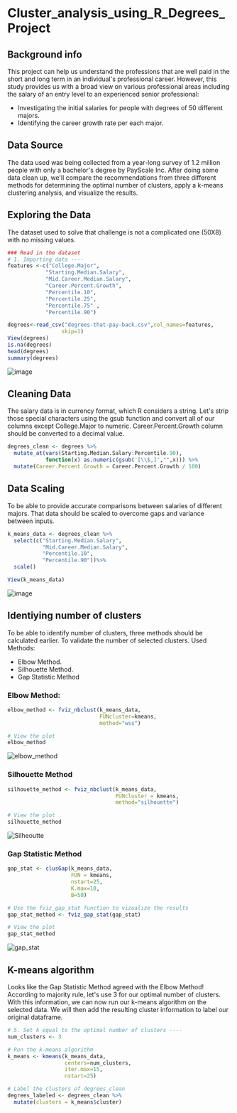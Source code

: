 
# Cluster_analysis_using_R_Degrees_Project

## Background info
This project can help us understand the professions that are well paid in the short and long term in an individual's professional career. However, this study provides us with a broad view on various professional areas including the salary of an entry level to an experienced senior professional:
 - Investigating the initial salaries for people with   degrees of 50  different majors. 
 - Identifying the career growth rate per each major.

## Data Source
The data used was being collected from a year-long survey of 1.2 million people with only a bachelor's degree by PayScale Inc. After doing some data clean up, we'll compare the recommendations from three different methods for determining the optimal number of clusters, apply a k-means clustering analysis, and visualize the results.



## Exploring the Data 
The dataset used to solve that challenge is not a complicated one (50X8) with no missing values. 

 ```R
### Read in the dataset
# 1. Importing data ----
features <-c("College.Major",
             "Starting.Median.Salary",
             "Mid.Career.Median.Salary",
             "Career.Percent.Growth",
             "Percentile.10",
             "Percentile.25",
             "Percentile.75" ,
             "Percentile.90")

degrees<-read_csv("degrees-that-pay-back.csv",col_names=features,
                  skip=1)
View(degrees)
is.na(degrees)
head(degrees)
summary(degrees)
 ```
![image](https://user-images.githubusercontent.com/49054741/150647785-00b43d64-c687-4498-9553-ba4959531bae.png)


## Cleaning Data
The salary data is in currency format, which R considers a string. Let's strip those special characters using the gsub function and convert all of our columns except College.Major to numeric. Career.Percent.Growth column should be converted to a decimal value.

```R
degrees_clean <- degrees %>% 
  mutate_at(vars(Starting.Median.Salary:Percentile.90),
            function(x) as.numeric(gsub('[\\$,]',"",x))) %>%
  mutate(Career.Percent.Growth = Career.Percent.Growth / 100)
```

## Data Scaling
To be able to provide accurate comparisons between salaries of different majors. That data should be scaled to overcome gaps and variance between inputs.

```R
k_means_data <- degrees_clean %>%
  select(c("Starting.Median.Salary",
           "Mid.Career.Median.Salary",
           "Percentile.10", 
           "Percentile.90"))%>%
  scale()

View(k_means_data)
```
![image](https://user-images.githubusercontent.com/49054741/150647762-2c1211cf-f0df-402a-821b-db8d67df6f25.png)

## Identiying number of clusters
To be able to identify number of clusters, three methods should be calculated earlier. To validate the number of selected clusters.
Used Methods:
 - Elbow Method.
 - Silhouette Method.
 - Gap Statistic Method

### Elbow Method:
```R
elbow_method <- fviz_nbclust(k_means_data,
                             FUNcluster=kmeans,
                             method="wss")

# View the plot
elbow_method
```
![elbow_method](https://user-images.githubusercontent.com/49054741/150648019-deac29a5-9b3f-4a08-a0c1-d0b9db438142.png)


### Silhouette Method
``` R
silhouette_method <- fviz_nbclust(k_means_data,
                                  FUNcluster = kmeans,
                                  method="silhouette")

# View the plot
silhouette_method

```
![Silheoutte](https://user-images.githubusercontent.com/49054741/150648065-98ec1553-2ce4-4ead-b49f-f818cc005b01.png)

### Gap Statistic Method

``` R
gap_stat <- clusGap(k_means_data,
                    FUN = kmeans,
                    nstart=25,
                    K.max=10,
                    B=50)

# Use the fviz_gap_stat function to vizualize the results
gap_stat_method <- fviz_gap_stat(gap_stat)

# View the plot
gap_stat_method
```
![gap_stat](https://user-images.githubusercontent.com/49054741/150648109-80009a17-b6e8-4ff7-9e10-b555d63dbf9e.png)


## K-means algorithm
Looks like the Gap Statistic Method agreed with the Elbow Method! According to majority rule, let's use 3 for our optimal number of clusters. With this information, we can now run our k-means algorithm on the selected data. We will then add the resulting cluster information to label our original dataframe.
``` R
# 5. Set k equal to the optimal number of clusters ----
num_clusters <- 3

# Run the k-means algorithm 
k_means <- kmeans(k_means_data,
                  centers=num_clusters,
                  iter.max=15,
                  nstart=25)

# Label the clusters of degrees_clean
degrees_labeled <- degrees_clean %>%
  mutate(clusters = k_means$cluster)
 ```
